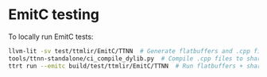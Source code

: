 # EmitC testing

To locally run EmitC tests:

```bash
llvm-lit -sv test/ttmlir/EmitC/TTNN  # Generate flatbuffers and .cpp files
tools/ttnn-standalone/ci_compile_dylib.py  # Compile .cpp files to shared objects
ttrt run --emitc build/test/ttmlir/EmitC/TTNN  # Run flatbuffers + shared objects and compare results
```

